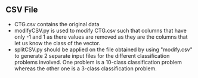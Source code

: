 

CSV File
--------
- CTG.csv contains the original data
- modifyCSV.py is used to modify CTG.csv such that columns that have only -1 and 1 as there values are removed as they are the columns that let us know the class of the vector.
- splitCSV.py should be applied on the file obtained by using "modify.csv" to generate 2 separate input files for the different classification problems involved. One problem is a 10-class classification problem whereas the other one is a 3-class classification problem.
